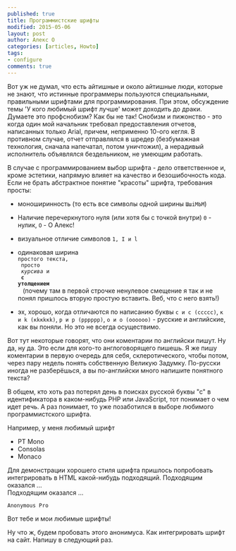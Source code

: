 ```yaml
---
published: true
title: Программистские шрифты
modified: 2015-05-06
layout: post
author: Алекс О 
categories: [articles, Howto]
tags:
- configure
comments: true
---
```


Вот уж не думал, что есть айтишные и около айтишные люди, которые не знают, что истинные программеры пользуются специальными, правильными шрифтами для программирования.
При этом, обсуждение темы 'У кого любимый шрифт лучше' может доходить до драки.
Думаете это профснобизм? Как бы не так! Снобизм и пижонство - это когда один мой начальник требовал предоставления отчетов, написанных только Arial, причем, неприменно 10-ого кегля.
В противном случае, отчет отправлялся в шредер (безбумажная технология, сначала напечатал, потом уничтожил), а нерадивый исполнитель объявлялся бездельником, не умеющим работать.
<!-- more -->
В случае с программированием выбор шрифта - дело ответственное и, кроме эстетики, напрямую влияет на качество и безошибочность кода. Если не брать абстрактное понятие "красоты" шрифта, требования просты:

* моноширинность (то есть все символы одной ширины `ШшiMЬМ`)
* Наличие перечеркнутого нуля (или хотя бы с точкой внутри) `0` - нулик, `О` - О Алекс!
* визуальное отличие символов `1, I и l`
* одинаковая ширина  
<code>простого текста,<br>
просто<br>
<i>курсива</i> и<br>
<b>с утолщением</b><br>
</code> (почему там в первой строчке ненулевое смещение я так и не понял пришлось вторую простую вставить. Веб, что с него взять!)

* эх, хорошо, когда отличаются по написанию буквы `с и c (сcсcс)`, `к и k (кkкkкk)`, `р и p (рpрpрp)`, `о и o (оoоoоo)` - русские и английские, как вы поняли. Но это не всегда осуществимо.

Вот тут некоторые говорят, что они коментарии по английски пишут. Ну да, ну да. Это если для кого-то англоговорящего пишешь. 
Я же пишу коментарии в первую очередь для себя, склеротического, чтобы потом, через пару недель понять собственную Великую Задумку. 
По-русски иногда не разберёшься, а вы по-английски много напишите понятного текста?

В общем, кто хоть раз потерял день в поисках русской буквы "с" в идентификатора в каком-нибудь PHP или JavaScript, тот понимает о чем идет речь.
А раз понимает, то уже позаботился в выборе любимого программистского шрифта.

Например, у меня любимый шрифт

* PT Mono
* Consolas
* Monaco

Для демонстрации хорошего стиля шрифта пришлось попробовать интегрировать в HTML какой-нибудь подходящий. Подходящим оказался ...  
Подходящим оказался ...  

`Anonymous Pro`

Вот тебе и мои любимые шрифты!

Ну что ж, будем пробовать этого анонимуса. Как интегрировать шрифт на сайт. Напишу в следующий раз.